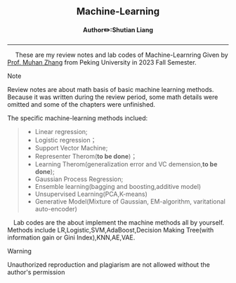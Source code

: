 ## <center>Machine-Learning</center>
#### <center>Author✏️:Shutian Liang</center>
***
&emsp; These are my review notes and lab codes of Machine-Learnring Given by [Prof. Muhan Zhang](https://www.ai.pku.edu.cn/info/1284/1866.htm) from Peking University in 2023 Fall Semester. 
>[!Note] 
>Review notes are about math basis of basic machine learning methods. Because it was written during the review period, some math details were omitted and some of the chapters were unfinished.

The specific machine-learning methods inclued:
> - Linear regression;
> - Logistic regression；
> - Support Vector Machine;
> - Representer Therom(**to be done**)；
> - Learning Therom(generalization error and VC demension,**to be done**);
> - Gaussian Process Regression;
> - Ensemble learning(bagging and boosting,additive model)
> - Unsupervised Learning(PCA,K-means)
> - Generative Model(Mixture of Gaussian, EM-algorithm, varitational auto-encoder)

&emsp;Lab codes are the about implement the machine methods all by yourself. Methods include LR,Logistic,SVM,AdaBoost,Decision Making Tree(with information gain or Gini Index),KNN,AE,VAE.

>[!warning]
>Unauthorized reproduction and plagiarism are not allowed without the author's permission